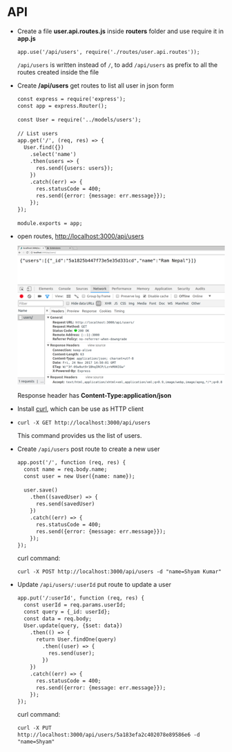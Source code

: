 # API

* Create a file **user.api.routes.js** inside **routers** folder and use require it in **app.js**
  ```
  app.use('/api/users', require('./routes/user.api.routes'));
  ```
  `/api/users` is written instead of `/`, to add `/api/users` as prefix to all the routes created inside the file

* Create **/api/users** get routes to list all user in json form
  ```
  const express = require('express');
  const app = express.Router();
  
  const User = require('../models/users');
  
  // List users
  app.get('/', (req, res) => {
    User.find({})
      .select('name')
      .then(users => {
        res.send({users: users});
      })
      .catch((err) => {
        res.statusCode = 400;
        res.send({error: {message: err.message}});
      });
  });
  
  module.exports = app;
  ```
* open routes, [http://localhost:3000/api/users](http://localhost:3000/api/users)

  ![User List](images/users_list.png)
  
  Response header has **Content-Type:application/json**
  
* Install [curl](https://github.com/curl/curl), which can be use as HTTP client

* ```
  curl -X GET http://localhost:3000/api/users
  ```
  This command provides us the list of users.

* Create `/api/users` post route to create a new user
  ```
  app.post('/', function (req, res) {
    const name = req.body.name;
    const user = new User({name: name});
  
    user.save()
      .then((savedUser) => {
        res.send(savedUser)
      })
      .catch((err) => {
        res.statusCode = 400;
        res.send({error: {message: err.message}});
      });
  });
  ```
  
  curl command:
  ```
  curl -X POST http://localhost:3000/api/users -d "name=Shyam Kumar"
  ```
  
* Update `/api/users/:userId` put route to update a user
  ```
  app.put('/:userId', function (req, res) {
    const userId = req.params.userId;
    const query = {_id: userId};
    const data = req.body;
    User.update(query, {$set: data})
      .then(() => {
        return User.findOne(query)
          .then((user) => {
            res.send(user);
          })
      })
      .catch((err) => {
        res.statusCode = 400;
        res.send({error: {message: err.message}});
      });
  });
  ```
  
  curl command:
  ```
  curl -X PUT http://localhost:3000/api/users/5a183efa2c402078e89586e6 -d "name=Shyam"
  ```  
  